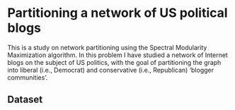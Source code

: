 # Partitioning a network of US political blogs
This is a study on network partitioning using the Spectral Modularity Maximization algorithm. In this problem I have studied a network of Internet blogs on the subject of US politics, with the goal of partitioning the graph into liberal (i.e., Democrat) and conservative (i.e., Republican) ‘blogger communities’.

## Dataset

